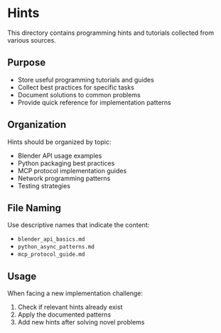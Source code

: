 # Hints

This directory contains programming hints and tutorials collected from various sources.

## Purpose

- Store useful programming tutorials and guides
- Collect best practices for specific tasks
- Document solutions to common problems
- Provide quick reference for implementation patterns

## Organization

Hints should be organized by topic:
- Blender API usage examples
- Python packaging best practices
- MCP protocol implementation guides
- Network programming patterns
- Testing strategies

## File Naming

Use descriptive names that indicate the content:
- `blender_api_basics.md`
- `python_async_patterns.md`
- `mcp_protocol_guide.md`

## Usage

When facing a new implementation challenge:
1. Check if relevant hints already exist
2. Apply the documented patterns
3. Add new hints after solving novel problems